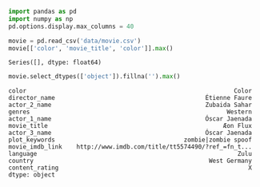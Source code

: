 

```python
import pandas as pd
import numpy as np
pd.options.display.max_columns = 40
```


```python
movie = pd.read_csv('data/movie.csv')
movie[['color', 'movie_title', 'color']].max()
```




    Series([], dtype: float64)




```python
movie.select_dtypes(['object']).fillna('').max()
```




    color                                                          Color
    director_name                                          Étienne Faure
    actor_2_name                                           Zubaida Sahar
    genres                                                       Western
    actor_1_name                                           Óscar Jaenada
    movie_title                                                 Æon Flux
    actor_3_name                                           Óscar Jaenada
    plot_keywords                                    zombie|zombie spoof
    movie_imdb_link    http://www.imdb.com/title/tt5574490/?ref_=fn_t...
    language                                                        Zulu
    country                                                 West Germany
    content_rating                                                     X
    dtype: object




```python

```


```python

```


```python

```
